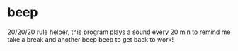 # beep
20/20/20 rule helper, this program plays a sound every 20 min to remind me take a break and another beep beep to get back to work!
